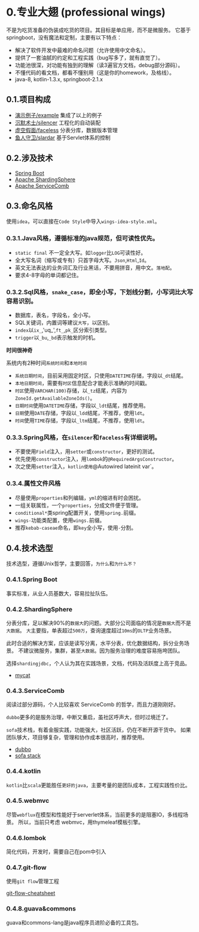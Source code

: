 # 0.专业大翅 (professional wings)

不是为吃货准备的伪装成吃货的项目。其目标是单应用，而不是微服务。
它基于springboot，没有魔法和定制，主要有以下特点：

 * 解决了软件开发中最难的命名问题（允许使用中文命名）。
 * 提供了一套油腻的约定和工程实践（bug写多了，就有直觉了）。
 * 功能池很深，对功能有独到的理解（读3遍官方文档，debug部分源码）。
 * 不懂代码的看文档，都看不懂别用（这是你的homework，及格线）。
 * java-8, kotlin-1.3.x, springboot-2.1.x


## 0.1.项目构成

 * [演示例子/example](wings-example/readme.md) 集成了以上的例子
 * [沉默术士/silencer](wings-silencer/readme.md) 工程化的自动装配
 * [虚空假面/faceless](wings-faceless/readme.md) 分表分库，数据版本管理
 * [鱼人守卫/slardar](wings-slardar/readme.md) 基于Servlet体系的控制
 
 
## 0.2.涉及技术

 * [Spring Boot](https://docs.spring.io/spring-boot/docs/current/reference/htmlsingle/)
 * [Apache ShardingSphere](https://shardingsphere.apache.org/index_zh.html)
 * [Apache ServiceComb](http://servicecomb.apache.org/cn/)

## 0.3.命名风格

使用`idea`，可以直接在`Code Style`中导入`wings-idea-style.xml`。

### 0.3.1.Java风格，遵循标准的java规范，但**可读性优先**。

 * `static final` 不一定全大写。如`logger`比`LOG`可读性好。
 * 全大写名词（缩写或专有）只首字母大写。`Json`,`Html`,`Id`。
 * 英文无法表达的业务词汇及行业黑话，不要用拼音，用中文。`落地配`。
 * 要求4-8字母的单词都记住。
 
### 0.3.2.Sql风格，`snake_case`，即全小写，下划线分割，小写词比大写容易识别。

 * 数据库，表名，字段名，全小写。
 * SQL关键词，内置词等建议`大写`，以区别。
 * `index`以`ix_`,'uq_',`ft_`,`pk_`区分索引类型。
 * `trigger`以`_bu`,`_bd`表示触发的时机。
 
 **时间很神奇**
 
系统内有2种时间`系统时间`和`本地时间`

 * `系统日期时间`，目前采用固定时区，只使用`DATETIME`存储，字段以`_dt`结尾。
 * `本地日期时间`，需要有`时区`信息配合才能表示准确的时间戳。
 * `时区`使用`VARCHAR(100)`存储，以`_tz`结尾，内容为`ZoneId.getAvailableZoneIds()`。
 * `日期时间`使用`DATETIME`存储，字段以`_ldt`结尾，推荐使用。
 * `日期`使用`DATE`存储，字段以`_ldd`结尾，不推荐，使用`ldt`。
 * `时间`使用`TIME`存储，字段以`_ltm`结尾，不推荐，使用`ldt`。

### 0.3.3.Spring风格，在`silencer`和`faceless`有详细说明。

 * 不要使用`Field`注入，用`setter`或`constructor`，更好的测试。
 * 优先使用`constructor`注入，用`lombok`的`@RequiredArgsConstructor`。
 * 次之使用`setter`注入，`kotlin使用`@Autowired lateinit var`。

### 0.3.4.属性文件风格

 * 尽量使用`properties`和列编辑，`yml`的缩进有时会困扰。
 * 一组关联属性，一个`properties`，分成文件便于管理。
 * `conditional*`类spring配置开关，使用`spring.`前缀。
 * `wings-`功能类配置，使用`wings.`前缀。
 * 推荐`kebab-caseae`命名，即`key`全小写，使用`-`分割。

## 0.4.技术选型

技术选型，遵循Unix哲学，主要回答，`为什么`和`为什么不？`

### 0.4.1.Spring Boot

事实标准，从业人员基数大，容易拉扯队伍。

### 0.4.2.ShardingSphere

分表分库，足以解决90%的`数据大`的问题。大部分公司面临的情况是`数据大`而不是`大数据`。
`大`主要指，单表超过`500万`，查询速度超过`10ms`的`OLTP`业务场景。

此时合适的解决方案，应该是读写分离，水平分表，优化数据结构，拆分业务场景。
不建议微服务，集群，甚至`大数据`。因为服务治理的难度容易拖垮团队。

选择`shardingjdbc`，个人认为其在实践场景，文档，代码及活跃度上高于竞品。

 * [mycat](http://www.mycat.io/)

### 0.4.3.ServiceComb

阅读过部分源码，个人比较喜欢 ServiceComb 的哲学，而且力道刚刚好。

`dubbo`更多的是服务治理，中断又重启，虽社区呼声大，但时过境迁了。

`sofa`技术栈，有着金服实践，功能强大，社区活跃，仍在不断开源干货中。
如果团队够大，项目够复杂，管理和协作成本很高时，推荐使用。

 * [dubbo](http://dubbo.apache.org)
 * [sofa stack](https://www.sofastack.tech/)
 
### 0.4.4.kotlin

`kotlin`比`scala`更能胜任`更好的java`，主要考量的是团队成本，工程实践性价比。

### 0.4.5.webmvc

尽管`webflux`在模型和性能好于serverlet体系，当前更多的是阻塞IO，多线程场景。
所以，当前只考虑 webmvc，用thymeleaf模板引擎。

### 0.4.6.lombok

简化代码，开发时，需要自己在pom中引入

### 0.4.7.git-flow

使用`git flow`管理工程

[git-flow-cheatsheet](http://danielkummer.github.io/git-flow-cheatsheet/)

### 0.4.8.guava&commons

guava和commons-lang是java程序员进阶必备的工具包。
